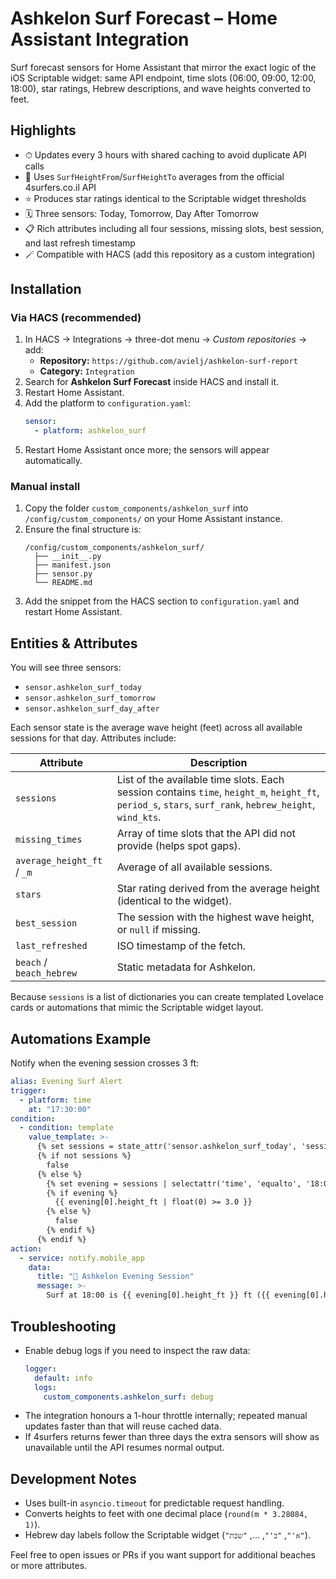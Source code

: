 # Ashkelon Surf Forecast – Home Assistant Integration

Surf forecast sensors for Home Assistant that mirror the exact logic of the iOS Scriptable widget: same API endpoint, time slots (06:00, 09:00, 12:00, 18:00), star ratings, Hebrew descriptions, and wave heights converted to feet.

## Highlights
- ⏱ Updates every 3 hours with shared caching to avoid duplicate API calls
- 🌊 Uses `SurfHeightFrom`/`SurfHeightTo` averages from the official 4surfers.co.il API
- ⭐ Produces star ratings identical to the Scriptable widget thresholds
- 🗓 Three sensors: Today, Tomorrow, Day After Tomorrow
- 📋 Rich attributes including all four sessions, missing slots, best session, and last refresh timestamp
- 🪄 Compatible with HACS (add this repository as a custom integration)

## Installation

### Via HACS (recommended)
1. In HACS → Integrations → three-dot menu → *Custom repositories* → add:
   - **Repository:** `https://github.com/avielj/ashkelon-surf-report`
   - **Category:** `Integration`
2. Search for **Ashkelon Surf Forecast** inside HACS and install it.
3. Restart Home Assistant.
4. Add the platform to `configuration.yaml`:
   ```yaml
   sensor:
     - platform: ashkelon_surf
   ```
5. Restart Home Assistant once more; the sensors will appear automatically.

### Manual install
1. Copy the folder `custom_components/ashkelon_surf` into `/config/custom_components/` on your Home Assistant instance.
2. Ensure the final structure is:
   ```text
   /config/custom_components/ashkelon_surf/
     ├── __init__.py
     ├── manifest.json
     ├── sensor.py
     └── README.md
   ```
3. Add the snippet from the HACS section to `configuration.yaml` and restart Home Assistant.

## Entities & Attributes
You will see three sensors:
- `sensor.ashkelon_surf_today`
- `sensor.ashkelon_surf_tomorrow`
- `sensor.ashkelon_surf_day_after`

Each sensor state is the average wave height (feet) across all available sessions for that day. Attributes include:

| Attribute | Description |
|-----------|-------------|
| `sessions` | List of the available time slots. Each session contains `time`, `height_m`, `height_ft`, `period_s`, `stars`, `surf_rank`, `hebrew_height`, `wind_kts`. |
| `missing_times` | Array of time slots that the API did not provide (helps spot gaps). |
| `average_height_ft` / `_m` | Average of all available sessions. |
| `stars` | Star rating derived from the average height (identical to the widget). |
| `best_session` | The session with the highest wave height, or `null` if missing. |
| `last_refreshed` | ISO timestamp of the fetch. |
| `beach` / `beach_hebrew` | Static metadata for Ashkelon. |

Because `sessions` is a list of dictionaries you can create templated Lovelace cards or automations that mimic the Scriptable widget layout.

## Automations Example
Notify when the evening session crosses 3 ft:
```yaml
alias: Evening Surf Alert
trigger:
  - platform: time
    at: "17:30:00"
condition:
  - condition: template
    value_template: >-
      {% set sessions = state_attr('sensor.ashkelon_surf_today', 'sessions') %}
      {% if not sessions %}
        false
      {% else %}
        {% set evening = sessions | selectattr('time', 'equalto', '18:00') | list %}
        {% if evening %}
          {{ evening[0].height_ft | float(0) >= 3.0 }}
        {% else %}
          false
        {% endif %}
      {% endif %}
action:
  - service: notify.mobile_app
    data:
      title: "🌊 Ashkelon Evening Session"
      message: >-
        Surf at 18:00 is {{ evening[0].height_ft }} ft ({{ evening[0].hebrew_height }}), winds {{ evening[0].wind_kts }} kts.
```

## Troubleshooting
- Enable debug logs if you need to inspect the raw data:
  ```yaml
  logger:
    default: info
    logs:
      custom_components.ashkelon_surf: debug
  ```
- The integration honours a 1-hour throttle internally; repeated manual updates faster than that will reuse cached data.
- If 4surfers returns fewer than three days the extra sensors will show as unavailable until the API resumes normal output.

## Development Notes
- Uses built-in `asyncio.timeout` for predictable request handling.
- Converts heights to feet with one decimal place (`round(m * 3.28084, 1)`).
- Hebrew day labels follow the Scriptable widget (`"א'"`, `"ב'"`, …, `"שבת"`).

Feel free to open issues or PRs if you want support for additional beaches or more attributes.
